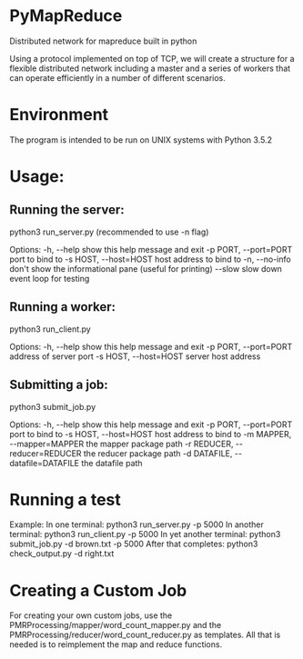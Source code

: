 # PyMapReduce
Distributed network for mapreduce built in python

Using a protocol implemented on top of TCP, we will create a structure for a flexible distributed network including a master and a series of workers that can operate efficiently in a number of different scenarios.

# Environment
The program is intended to be run on UNIX systems with Python 3.5.2

# Usage:
## Running the server:

python3 run_server.py (recommended to use -n flag)

Options:
  -h, --help            show this help message and exit
  -p PORT, --port=PORT  port to bind to
  -s HOST, --host=HOST  host address to bind to
  -n, --no-info         don't show the informational pane (useful for
                        printing)
  --slow                slow down event loop for testing

## Running a worker:
python3 run_client.py

Options:
  -h, --help            show this help message and exit
  -p PORT, --port=PORT  address of server port
  -s HOST, --host=HOST  server host address

## Submitting a job:
python3 submit_job.py

Options:
  -h, --help            show this help message and exit
  -p PORT, --port=PORT  port to bind to
  -s HOST, --host=HOST  host address to bind to
  -m MAPPER, --mapper=MAPPER
                        the mapper package path
  -r REDUCER, --reducer=REDUCER
                        the reducer package path
  -d DATAFILE, --datafile=DATAFILE
                        the datafile path

# Running a test
Example:
In one terminal: python3 run_server.py -p 5000
In another terminal: python3 run_client.py -p 5000
In yet another terminal: python3 submit_job.py -d brown.txt -p 5000
After that completes: python3 check_output.py -d right.txt

# Creating a Custom Job
For creating your own custom jobs, use the PMRProcessing/mapper/word_count_mapper.py and the PMRProcessing/reducer/word_count_reducer.py as templates. All that is needed is to reimplement the map and reduce functions.
